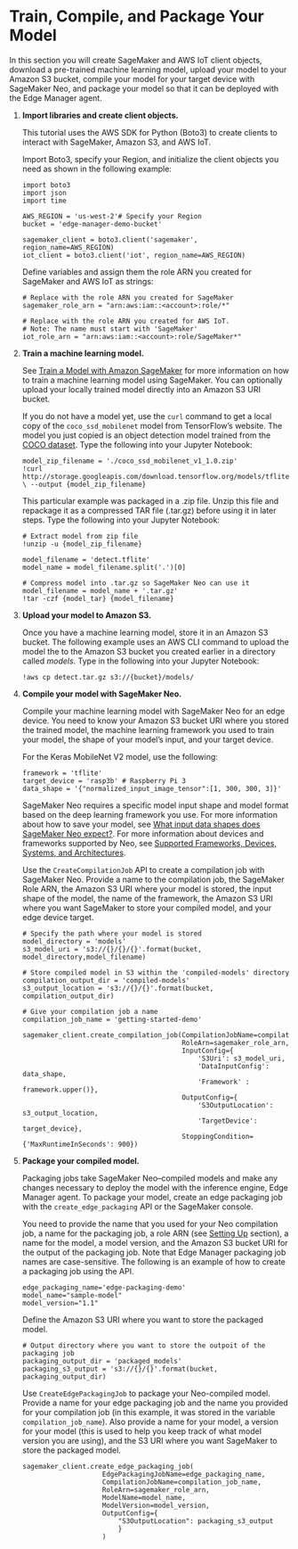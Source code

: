 # Train, Compile, and Package Your Model<a name="edge-getting-started-step2"></a>

In this section you will create SageMaker and AWS IoT client objects, download a pre\-trained machine learning model, upload your model to your Amazon S3 bucket, compile your model for your target device with SageMaker Neo, and package your model so that it can be deployed with the Edge Manager agent\.

1. **Import libraries and create client objects\.**

   This tutorial uses the AWS SDK for Python \(Boto3\) to create clients to interact with SageMaker, Amazon S3, and AWS IoT\.

   Import Boto3, specify your Region, and initialize the client objects you need as shown in the following example:

   ```
   import boto3
   import json
   import time
   
   AWS_REGION = 'us-west-2'# Specify your Region
   bucket = 'edge-manager-demo-bucket'
   
   sagemaker_client = boto3.client('sagemaker', region_name=AWS_REGION)
   iot_client = boto3.client('iot', region_name=AWS_REGION)
   ```

   Define variables and assign them the role ARN you created for SageMaker and AWS IoT as strings:

   ```
   # Replace with the role ARN you created for SageMaker
   sagemaker_role_arn = "arn:aws:iam::<account>:role/*"
   
   # Replace with the role ARN you created for AWS IoT. 
   # Note: The name must start with 'SageMaker'
   iot_role_arn = "arn:aws:iam::<account>:role/SageMaker*"
   ```

1. **Train a machine learning model\.**

   See [Train a Model with Amazon SageMaker](https://docs.aws.amazon.com/sagemaker/latest/dg/how-it-works-training.html) for more information on how to train a machine learning model using SageMaker\. You can optionally upload your locally trained model directly into an Amazon S3 URI bucket\.

   If you do not have a model yet, use the `curl` command to get a local copy of the `coco_ssd_mobilenet` model from TensorFlow’s website\. The model you just copied is an object detection model trained from the [COCO dataset](https://cocodataset.org/#home)\. Type the following into your Jupyter Notebook:

   ```
   model_zip_filename = './coco_ssd_mobilenet_v1_1.0.zip' 
   !curl http://storage.googleapis.com/download.tensorflow.org/models/tflite/coco_ssd_mobilenet_v1_1.0_quant_2018_06_29.zip \ --output {model_zip_filename}
   ```

   This particular example was packaged in a \.zip file\. Unzip this file and repackage it as a compressed TAR file \(\.tar\.gz\) before using it in later steps\. Type the following into your Jupyter Notebook:

   ```
   # Extract model from zip file 
   !unzip -u {model_zip_filename} 
   
   model_filename = 'detect.tflite' 
   model_name = model_filename.split('.')[0] 
   
   # Compress model into .tar.gz so SageMaker Neo can use it 
   model_filename = model_name + '.tar.gz' 
   !tar -czf {model_tar} {model_filename}
   ```

1. **Upload your model to Amazon S3\.**

   Once you have a machine learning model, store it in an Amazon S3 bucket\. The following example uses an AWS CLI command to upload the model the to the Amazon S3 bucket you created earlier in a directory called *models*\. Type in the following into your Jupyter Notebook:

   ```
   !aws cp detect.tar.gz s3://{bucket}/models/
   ```

1. **Compile your model with SageMaker Neo\.**

   Compile your machine learning model with SageMaker Neo for an edge device\. You need to know your Amazon S3 bucket URI where you stored the trained model, the machine learning framework you used to train your model, the shape of your model’s input, and your target device\.

   For the Keras MobileNet V2 model, use the following:

   ```
   framework = 'tflite'
   target_device = 'rasp3b' # Raspberry Pi 3
   data_shape = '{"normalized_input_image_tensor":[1, 300, 300, 3]}'
   ```

   SageMaker Neo requires a specific model input shape and model format based on the deep learning framework you use\. For more information about how to save your model, see [What input data shapes does SageMaker Neo expect?](neo-compilation-preparing-model.md#neo-job-compilation-expected-inputs)\. For more information about devices and frameworks supported by Neo, see [Supported Frameworks, Devices, Systems, and Architectures](neo-supported-devices-edge.md)\.

   Use the `CreateCompilationJob` API to create a compilation job with SageMaker Neo\. Provide a name to the compilation job, the SageMaker Role ARN, the Amazon S3 URI where your model is stored, the input shape of the model, the name of the framework, the Amazon S3 URI where you want SageMaker to store your compiled model, and your edge device target\.

   ```
   # Specify the path where your model is stored
   model_directory = 'models'
   s3_model_uri = 's3://{}/{}/{}'.format(bucket, model_directory,model_filename)
   
   # Store compiled model in S3 within the 'compiled-models' directory
   compilation_output_dir = 'compiled-models'
   s3_output_location = 's3://{}/{}'.format(bucket, compilation_output_dir)
   
   # Give your compilation job a name
   compilation_job_name = 'getting-started-demo'
   
   sagemaker_client.create_compilation_job(CompilationJobName=compilation_job_name,
                                           RoleArn=sagemaker_role_arn,
                                           InputConfig={
                                               'S3Uri': s3_model_uri,
                                               'DataInputConfig': data_shape,
                                               'Framework' : framework.upper()},
                                           OutputConfig={
                                               'S3OutputLocation': s3_output_location,
                                               'TargetDevice': target_device},
                                           StoppingCondition={'MaxRuntimeInSeconds': 900})
   ```

1. **Package your compiled model\.**

   Packaging jobs take SageMaker Neo–compiled models and make any changes necessary to deploy the model with the inference engine, Edge Manager agent\. To package your model, create an edge packaging job with the `create_edge_packaging` API or the SageMaker console\.

   You need to provide the name that you used for your Neo compilation job, a name for the packaging job, a role ARN \(see [Setting Up](edge-getting-started-step1.md) section\), a name for the model, a model version, and the Amazon S3 bucket URI for the output of the packaging job\. Note that Edge Manager packaging job names are case\-sensitive\. The following is an example of how to create a packaging job using the API\.

   ```
   edge_packaging_name='edge-packaging-demo'
   model_name="sample-model"
   model_version="1.1"
   ```

   Define the Amazon S3 URI where you want to store the packaged model\.

   ```
   # Output directory where you want to store the outpoit of the packaging job
   packaging_output_dir = 'packaged_models'
   packaging_s3_output = 's3://{}/{}'.format(bucket, packaging_output_dir)
   ```

   Use `CreateEdgePackagingJob` to package your Neo\-compiled model\. Provide a name for your edge packaging job and the name you provided for your compilation job \(in this example, it was stored in the variable `compilation_job_name`\)\. Also provide a name for your model, a version for your model \(this is used to help you keep track of what model version you are using\), and the S3 URI where you want SageMaker to store the packaged model\.

   ```
   sagemaker_client.create_edge_packaging_job(
                       EdgePackagingJobName=edge_packaging_name,
                       CompilationJobName=compilation_job_name,
                       RoleArn=sagemaker_role_arn,
                       ModelName=model_name,
                       ModelVersion=model_version,
                       OutputConfig={
                           "S3OutputLocation": packaging_s3_output
                           }
                       )
   ```